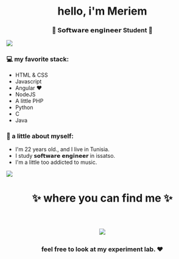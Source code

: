 <h1 align="center">  hello, i'm Meriem  </h1>
<h3 align="center">🚀 S𝗼𝗳𝘁𝘄𝗮𝗿𝗲 𝗲𝗻𝗴𝗶𝗻𝗲𝗲𝗿 Student 🚀</h3>

<img src="https://yata-apix-a9caea66-ad78-425f-aa08-e292558ebb65.lss.locawebcorp.com.br/b7c7dbff38ae4f419c94ce8d2254b9d9.png"> 

### 💻 my favorite stack:
- HTML & CSS
- Javascript
- Angular ❤
- NodeJS
- A little PHP
- Python
- C
- Java

### 👧 a little about myself:
- I'm 22 years old., and I live in Tunisia.
- I study 𝘀𝗼𝗳𝘁𝘄𝗮𝗿𝗲 𝗲𝗻𝗴𝗶𝗻𝗲𝗲𝗿 in issatso.
- I'm a little too addicted to music.

<img src="https://yata-apix-a9caea66-ad78-425f-aa08-e292558ebb65.lss.locawebcorp.com.br/b7c7dbff38ae4f419c94ce8d2254b9d9.png"> 

<h1 align="center">
✨ where you can find me ✨
  
  <p align="center"><br/>
   <a href="https://www.linkedin.com/in/meriem-sagaama-2851711a1/">
    <img src="https://i.ibb.co/wNBjSZr/linkedin.png">
  </a>
  </p>
</h1>

<h3 align="center"><strong> feel free to look at my experiment lab. ❤ </strong> </h3>
